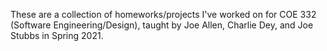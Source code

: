 These are a collection of homeworks/projects I've worked on for COE 332 (Software Engineering/Design), taught by Joe Allen, Charlie Dey, and Joe Stubbs in Spring 2021.
